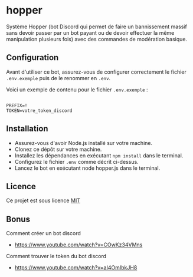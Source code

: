 # hopper
Système Hopper (bot Discord qui permet de faire un bannissement massif sans devoir passer par un bot payant ou de devoir effectuer la même manipulation plusieurs fois) avec des commandes de modération basique.


## Configuration

Avant d'utiliser ce bot, assurez-vous de configurer correctement le fichier `.env.exemple` puis de le renommer en `.env`.

Voici un exemple de contenu pour le fichier `.env.exemple` :

```.env

PREFIX=!
TOKEN=votre_token_discord

```

## Installation
- Assurez-vous d'avoir Node.js installé sur votre machine.
- Clonez ce dépôt sur votre machine.
- Installez les dépendances en exécutant `npm install` dans le terminal.
- Configurez le fichier `.env` comme décrit ci-dessus.
- Lancez le bot en exécutant node hopper.js dans le terminal.

## Licence
Ce projet est sous licence [MIT](https://raw.githubusercontent.com/bashx00/hopper/main/LICENSE)


## Bonus
Comment créer un bot discord 
- https://www.youtube.com/watch?v=COwKz34VMns

Comment trouver le token du bot discord
- https://www.youtube.com/watch?v=aI4OmIbkJH8
